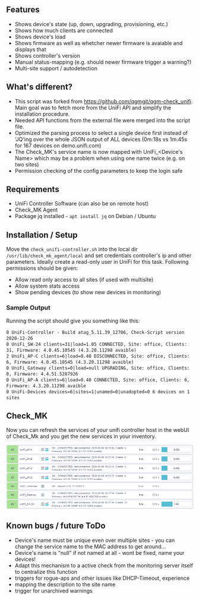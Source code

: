 ## Features
* Shows device's state (up, down, upgrading, provisioning, etc.)
* Shows how much clients are connected
* Shows device's load
* Shows firmware as well as whetcher newer firmware is avaiable and displays that
* Shows controller's version
* Manual status-mapping (e.g. should newer firmware trigger a warning?)
* Multi-site support / autodetection


## What's different?
* This script was forked from https://github.com/qgmgit/qgm-check_unifi. Main goal was to fetch more from the UniFi API and simplify the installation procedure.
* Needed API functions from the external file were merged into the script file.
* Optimized the parsing process to select a single device first instead of 'JQ'ing over the whole JSON output of ALL devices (0m:18s vs 1m:45s for 167 devices on demo.unifi.com)
* The Check_MK's service name is now mapped with UniFi_<Device's Name> which may be a problem when using one name twice (e.g. on two sites)
* Permission checking of the config parameters to keep the login safe

## Requirements 
* UniFi Controller Software (can also be on remote host)
* Check_MK Agent
* Package jq installed - ```apt install jq``` on Debian / Ubuntu


## Installation / Setup

Move the ```check_unifi-controller.sh``` into the local dir ```/usr/lib/check_mk_agent/local``` and set credentials controller's ip and other parameters.
Ideally create a read-only user in UniFi for this task. Following permissions should be given:
* Allow read only access to all sites (if used with multisite)
* Allow system stats access
* Show pending devices (to show new devices in monitoring)

### Sample Output

Running the script should give you something like this:
```
0 UniFi-Controller - Build atag_5.11.39_12706, Check-Script version 2020-12-26
0 UniFi_SW-24 clients=31|load=1.05 CONNECTED, Site: office, Clients: 31, Firmware: 4.0.45.10545 (4.3.20.11298 avaible)
2 UniFi_AP-C clients=6|load=0.40 DISCONNECTED, Site: office, Clients: 6, Firmware: 4.0.45.10545 (4.3.20.11298 avaible)
0 UniFi_Gateway clients=0|load=null UPGRADING, Site: office, Clients: 0, Firmware: 4.4.51.5287926
0 UniFi_AP-A clients=6|load=0.40 CONNECTED, Site: office, Clients: 6, Firmware: 4.3.20.11298 avaible
0 UniFi-Devices devices=6|sites=1|unamed=0|unadopted=0 6 devices on 1 sites
```

## Check_MK

Now you can refresh the services of your unifi controller host in the webUI of Check_Mk and you get the new services in your inventory.

![Screenshot of check_mk](https://github.com/binarybear-de/cmk_check_unifi-controller/blob/master/example1.png)

## Known bugs / future ToDo

* Device's name must be unique even over multiple sites - you can change the service name to the MAC address to get around...
* Device's name is "null" if not named at all - wont be fixed, name your devices!
* Adapt this mechanism to a active check from the monitoring server itself to centralize this function
* triggers for rogue-aps and other issues like DHCP-Timeout, experience
* mapping the description to the site name
* trigger for unarchived warnings
